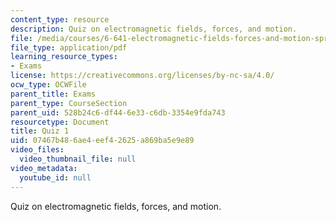 ```yaml
---
content_type: resource
description: Quiz on electromagnetic fields, forces, and motion.
file: /media/courses/6-641-electromagnetic-fields-forces-and-motion-spring-2009/07467b486ae4eef42625a869ba5e9e89_MIT6_641s09_quiz2008.pdf
file_type: application/pdf
learning_resource_types:
- Exams
license: https://creativecommons.org/licenses/by-nc-sa/4.0/
ocw_type: OCWFile
parent_title: Exams
parent_type: CourseSection
parent_uid: 528b24c6-df44-6e33-c6db-3354e9fda743
resourcetype: Document
title: Quiz 1
uid: 07467b48-6ae4-eef4-2625-a869ba5e9e89
video_files:
  video_thumbnail_file: null
video_metadata:
  youtube_id: null
---
```

Quiz on electromagnetic fields, forces, and motion.